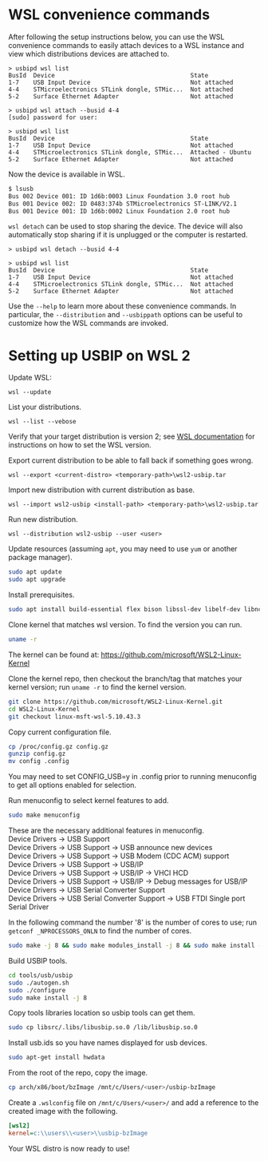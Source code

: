<!--
SPDX-FileCopyrightText: Microsoft Corporation

SPDX-License-Identifier: GPL-2.0-only
-->

# WSL convenience commands

After following the setup instructions below, you can use the WSL convenience
commands to easily attach devices to a WSL instance and view which distributions
devices are attached to.

```pwsh
> usbipd wsl list
BusId  Device                                      State
1-7    USB Input Device                            Not attached
4-4    STMicroelectronics STLink dongle, STMic...  Not attached
5-2    Surface Ethernet Adapter                    Not attached

> usbipd wsl attach --busid 4-4
[sudo] password for user:

> usbipd wsl list
BusId  Device                                      State
1-7    USB Input Device                            Not attached
4-4    STMicroelectronics STLink dongle, STMic...  Attached - Ubuntu
5-2    Surface Ethernet Adapter                    Not attached
```

Now the device is available in WSL.

```bash
$ lsusb
Bus 002 Device 001: ID 1d6b:0003 Linux Foundation 3.0 root hub
Bus 001 Device 002: ID 0483:374b STMicroelectronics ST-LINK/V2.1
Bus 001 Device 001: ID 1d6b:0002 Linux Foundation 2.0 root hub
```

`wsl detach` can be used to stop sharing the device. The device will also
automatically stop sharing if it is unplugged or the computer is restarted.

```pwsh
> usbipd wsl detach --busid 4-4

> usbipd wsl list
BusId  Device                                      State
1-7    USB Input Device                            Not attached
4-4    STMicroelectronics STLink dongle, STMic...  Not attached
5-2    Surface Ethernet Adapter                    Not attached
```

Use the `--help` to learn more about these convenience commands. In particular,
the `--distribution` and `--usbippath` options can be useful to customize how
the WSL commands are invoked.

# Setting up USBIP on WSL 2

Update WSL:

```pwsh
wsl --update
```

List your distributions.

```pwsh
wsl --list --vebose
```

Verify that your target distribution is version 2;
see [WSL documentation](https://docs.microsoft.com/en-us/windows/wsl/install-win10#set-your-distribution-version-to-wsl-1-or-wsl-2)
for instructions on how to set the WSL version.

Export current distribution to be able to fall back if something goes wrong.

```pwsh
wsl --export <current-distro> <temporary-path>\wsl2-usbip.tar
```

Import new distribution with current distribution as base.

```pwsh
wsl --import wsl2-usbip <install-path> <temporary-path>\wsl2-usbip.tar
```

Run new distribution.

```pwsh
wsl --distribution wsl2-usbip --user <user>
```

Update resources (assuming `apt`, you may need to use `yum` or another package manager).

```bash
sudo apt update
sudo apt upgrade
```

Install prerequisites.

```bash
sudo apt install build-essential flex bison libssl-dev libelf-dev libncurses-dev autoconf libudev-dev libtool
```

Clone kernel that matches wsl version. To find the version you can run.

```bash
uname -r
```

The kernel can be found at: <https://github.com/microsoft/WSL2-Linux-Kernel>

Clone the kernel repo, then checkout the branch/tag that matches your kernel version; run `uname -r` to find the kernel version.

```bash
git clone https://github.com/microsoft/WSL2-Linux-Kernel.git
cd WSL2-Linux-Kernel
git checkout linux-msft-wsl-5.10.43.3
```

Copy current configuration file.

```bash
cp /proc/config.gz config.gz
gunzip config.gz
mv config .config
```

You may need to set CONFIG_USB=y in .config prior to running menuconfig to get all options enabled for selection.

Run menuconfig to select kernel features to add.

```bash
sudo make menuconfig
```

These are the necessary additional features in menuconfig.\
Device Drivers -> USB Support\
Device Drivers -> USB Support -> USB announce new devices\
Device Drivers -> USB Support -> USB Modem (CDC ACM) support\
Device Drivers -> USB Support -> USB/IP\
Device Drivers -> USB Support -> USB/IP -> VHCI HCD\
Device Drivers -> USB Support -> USB/IP -> Debug messages for USB/IP\
Device Drivers -> USB Serial Converter Support\
Device Drivers -> USB Serial Converter Support -> USB FTDI Single port Serial Driver

In the following command the number '8' is the number of cores to use; run `getconf _NPROCESSORS_ONLN` to find the number of cores.

```bash
sudo make -j 8 && sudo make modules_install -j 8 && sudo make install -j 8
```

Build USBIP tools.

```bash
cd tools/usb/usbip
sudo ./autogen.sh
sudo ./configure
sudo make install -j 8
```

Copy tools libraries location so usbip tools can get them.

```bash
sudo cp libsrc/.libs/libusbip.so.0 /lib/libusbip.so.0
```

Install usb.ids so you have names displayed for usb devices.

```bash
sudo apt-get install hwdata
```

From the root of the repo, copy the image.

```bash
cp arch/x86/boot/bzImage /mnt/c/Users/<user>/usbip-bzImage
```

Create a `.wslconfig` file on `/mnt/c/Users/<user>/` and add a reference to the created image with the following.

```ini
[wsl2]
kernel=c:\\users\\<user>\\usbip-bzImage
```

Your WSL distro is now ready to use!
